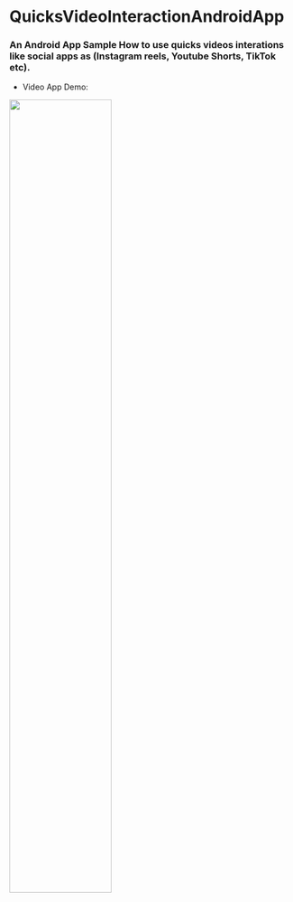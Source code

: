 # QuicksVideoInteractionAndroidApp

### An Android App Sample How to use quicks videos interations like social apps as (Instagram reels, Youtube Shorts, TikTok etc).

* Video App Demo:

<img src="videos/quicksVideosInteractionAndroidAppDemoVideo.gif" width="60%">

